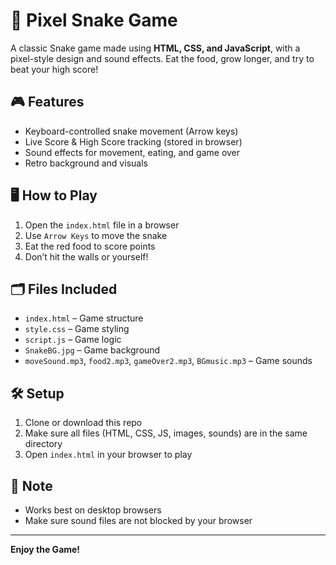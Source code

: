 # 🐍 Pixel Snake Game

A classic Snake game made using **HTML, CSS, and JavaScript**, with a pixel-style design and sound effects. Eat the food, grow longer, and try to beat your high score!

## 🎮 Features
- Keyboard-controlled snake movement (Arrow keys)
- Live Score & High Score tracking (stored in browser)
- Sound effects for movement, eating, and game over
- Retro background and visuals

## 🖥️ How to Play
1. Open the `index.html` file in a browser
2. Use `Arrow Keys` to move the snake
3. Eat the red food to score points
4. Don’t hit the walls or yourself!

## 🗂️ Files Included
- `index.html` – Game structure
- `style.css` – Game styling
- `script.js` – Game logic
- `SnakeBG.jpg` – Game background
- `moveSound.mp3`, `food2.mp3`, `gameOver2.mp3`, `BGmusic.mp3` – Game sounds

## 🛠️ Setup
1. Clone or download this repo
2. Make sure all files (HTML, CSS, JS, images, sounds) are in the same directory
3. Open `index.html` in your browser to play

## 📌 Note
- Works best on desktop browsers
- Make sure sound files are not blocked by your browser

---

**Enjoy the Game!**

